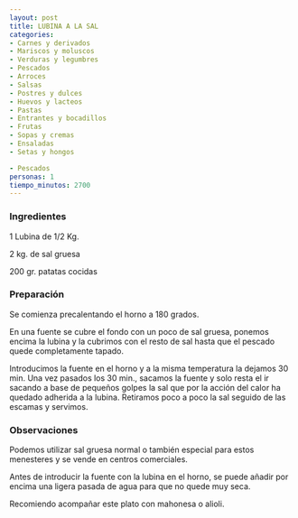 ```yaml
---
layout: post
title: LUBINA A LA SAL
categories:
- Carnes y derivados
- Mariscos y moluscos
- Verduras y legumbres
- Pescados
- Arroces
- Salsas
- Postres y dulces
- Huevos y lacteos
- Pastas
- Entrantes y bocadillos
- Frutas
- Sopas y cremas
- Ensaladas
- Setas y hongos

- Pescados
personas: 1 
tiempo_minutos: 2700 
---
```

<h3>Ingredientes</h3>
1 Lubina de 1/2 Kg.

2 kg. de sal gruesa

200 gr. patatas cocidas

<h3>Preparación</h3>
Se comienza precalentando el horno a 180 grados.

En una fuente se cubre el fondo con un poco de sal gruesa, ponemos encima la lubina y la cubrimos con el resto de sal hasta que el pescado quede completamente tapado.

Introducimos la fuente en el horno y a la misma temperatura la dejamos 30 min. Una vez pasados los 30 min., sacamos la fuente y solo resta el ir sacando a base de pequeños golpes la sal que por la acción del calor ha quedado adherida a la lubina. Retiramos poco a poco la sal seguido de las escamas y servimos.

<h3>Observaciones</h3>
Podemos utilizar sal gruesa normal o también especial para estos menesteres y se vende en centros comerciales.

Antes de introducir la fuente con la lubina en el horno, se puede añadir por encima una ligera pasada de agua para que no quede muy seca.

Recomiendo acompañar este plato con mahonesa o alioli.

